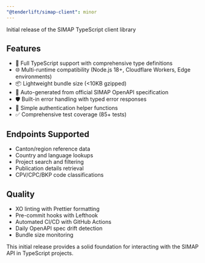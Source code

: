 ```yaml
---
"@tenderlift/simap-client": minor
---
```


Initial release of the SIMAP TypeScript client library

## Features
- 🚀 Full TypeScript support with comprehensive type definitions
- 🌐 Multi-runtime compatibility (Node.js 18+, Cloudflare Workers, Edge environments)
- 📦 Lightweight bundle size (<10KB gzipped)
- 🔄 Auto-generated from official SIMAP OpenAPI specification
- 🛡️ Built-in error handling with typed error responses
- 🔑 Simple authentication helper functions
- ✅ Comprehensive test coverage (85+ tests)

## Endpoints Supported
- Canton/region reference data
- Country and language lookups
- Project search and filtering
- Publication details retrieval
- CPV/CPC/BKP code classifications

## Quality
- XO linting with Prettier formatting
- Pre-commit hooks with Lefthook
- Automated CI/CD with GitHub Actions
- Daily OpenAPI spec drift detection
- Bundle size monitoring

This initial release provides a solid foundation for interacting with the SIMAP API in TypeScript projects.
